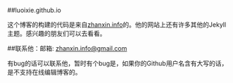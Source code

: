 ##luoixie.github.io

这个博客的构建的代码是来自<a href="http://www.zhanxin.info" target="_blank" title="掌心">zhanxin.info</a>的。他的网站上还有许多其他的Jekyll主题。感兴趣的朋友们可以去看看。

##联系他：邮箱: zhanxin.info@gmail.com

有bug的话可以联系他，暂时有个bug是，如果你的Github用户名含有大写的话，是不支持在线编辑博客的。


